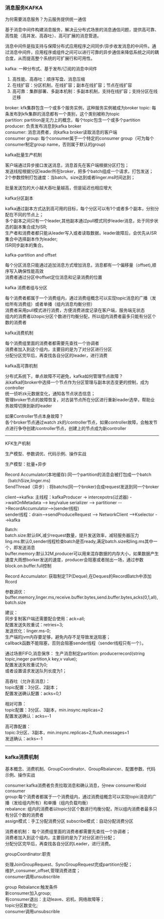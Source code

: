 ### 消息服务KAFKA

为何需要消息服务？为云服务提供统一通信

基于消息中间件构建消息服务，解决云分布式场景的消息通信问题，提供高可靠、高性能（高并发、高吞吐）、高可扩展的消息管道。

消息中间件是指支持与保障分布式应用程序之间同步/异步收发消息的中间件。通过消息中间件，应用程序或组件之间可以进行可靠的异步通信来降低系统之间的耦合度，从而提高整个系统的可扩展行和可用性。


kafka: 一种分布式、基于发布/订阅的消息中间件

1. 高性能、高吞吐：顺序写盘、消息压缩
2. 在线扩容：分区机制，在线扩容；副本在线扩容；节点在线扩容
3. 高可靠：集群部署、多副本机制：多副本机制，支持在线扩容；支持分区在线迁移


broker: kfk集群包含一个或多个服务实例，这种服务实例被成为broker
topic: 每条发布到kfk集群的消息都有一个类别，这个类别被称为topic  
partition: partition是无力上的概念，每个topic包含一个或多个partition  
producer: 负责发布消息到kafka broker  
consumer: 消息消费者，向kafka broker读取消息的客户端  
consumer group: 每个consumer属于一个特定的consumer group（可为每个consumer制定group name，否则属于默认的group)  



kafka批量生产机制

客户端通过异步接口发送消息，消息首先在客户端根据分区打包；  
发送线程根据分区leader所在broker，把多个batch组成一个请求，打包发送；  
2个参数控制打包速度：当batch。size达到或者linger.ms时间达到；   

批量发送包的大小越大吞吐量越高，但是延迟也相应增大


kafka分区副本

 
kafka通过副本方式达到高可用的目标，每个分区可以有1个或者多个副本，分别分配在不同的节点上；  
多个副本之间只有一个leader,其他副本通过pull模式同步leader消息，处于同步状态的副本集合成为ISR;      
生产者和消费者都只能从leader写入或者读取数据，leader故障后，会优先从ISR集合中选择副本作为leader;  
ISR同步副本的集合。


kafka-partition and offset

每个分区消息只能通过追加消息方式增加消息，消息都有一个偏移量（offset),顺序写入确保性能高效  
消费者通过分区中offset定位消息和记录消费的位置  

kafka 消费者组与分区

每个消费者都属于一个消费组内，通过消费组概念可以实现topic消息的广播（发给所有消费组）或者单播（组内消息均衡分担）    
消费者采用pull模式进行消费，方便消费进度记录在客户端，服务端无状态   
组内的消费者以topic分区个数进行均衡分配，所以组内消费者最多只能有分区个数的消费者  

kafka消费机制

每个消费组里面的消费者都需要先查找一个协调者  
消费者加入到这个组内，主要目的是为了对分区进行分区  
分配分区完毕后，再查找各自分区的leader，进行消费


kafka高可靠机制

分布式系统下，单点故障不可避免，kafka如何管理节点故障？  
从kafka的broker中选择一个节点作为分区管理与副本状态变更的控制，成为controller  
统一侦听zk元数据变化，通知各节点状态信息；  
管理broker节点的故障恢复，对古装节点所在分区进行重新leader选举，帮助业务故障切换到新的leader  

如果Controller节点本身故障？   
各个broker节点通过watch zk的/controller节点，如果controller故障，会触发节点进行争夺创建/controller节点，创建上的节点成为新controller  


---

KFK生产机制


生产模型、参数调优、代码示例、操作实战

生产模型：批量+异步

Record Accumulator(本地缓存):同一个partition的消息会被打包成一个batch（batchSize,linger.ms)  
SendThread（异步）: 将batchs(同一个broker)合成request发送到同一个broker

client-->kafka:
主线程：kafkaProducer -> intercepotrs(过滤器) ->waitOnMetadata --> key/value serializer --> partitioner -->RecordAccumulator-->(sender线程)    
sender线程：drain-->sendProduceRequest --> NetworkClient -->Kselector -->kafka  


Batch:  
batch.size:默认6K,减少request数量，提升发送效率，减轻服务器压力  
ling.ms:默认0,sender线程检查batch是否ready,满足batch.size和ling.ms其中一个，即发送消息  
buffer.memory:默认32M,producer可以用来混存数据的内存大小，如果数据产生速度大雨想borker发送的速度，producer会阻塞或者抛出一场，通过参数block.on.buffer.full控制  

Record Accumulator:
获取制定TP(Deque<RcordBatch>),在Deques的RecordBatch中添加Rcord



参数调优：buffer.memory,linger.ms,receive.buffer.bytes,send.buffer.bytes,acks(0,1,all),batch.size

建议：   
同步复制客户端还需要配合使用：ack=all;   
配置发送失败重试：retries=3;   
发送优化：linger.ms-0;   
生产端的jvm内存要足够，避免内存不足导致发送阻塞；   
callback函数不能阻塞，否则会阻塞sender线程（sender线程只有一个）。   

通过场景FIFO,消息保序：
生产消息制定partition:
producerrecord(string topic,ineger partition,k key,v value);  
配置发送失败重试为0;  
或者设置请求发送队列长度为1；  

高吞吐（允许丢消息）：  
topic配置：3分区、2副本；   
配置发送确认配置：acks=0,1   

相对可靠：  
topic配置：3分区、3副本，min.insync.replicas=2  
配置发送确认：acks=-1  


高可靠配置：  
topic:3分区、3副本，min.insync.replicas=2,flush.messages=1  
发送确认：acks=-1



---

### kafka消费机制

基本概念、消费机制、GroupCoordinator、GroupRbalancer、配置参数、代码示例、操作实战


consumer:kafka消费者负责拉取消息和确认消息，分new consumer和old consumer  
group:每个消费者都属于一个消费组内，通过消费组概念可以实现topic消息的广播（发给组内所有）和单播（组内负载均衡）  
rebalance: 组内的消费者以topic分区个数进行均衡分配，所以组内消费者最多只有分区个数的消费者   
assign模式：手工分配消费分区
subscribe模式：自动分配消费分区  

消费者机制：
每个消费组里面的消费者都需要先查找一个协调者；  
消费者加入到这个组内，主要目的是为了对分区进行分配；  
分配分区完毕后，再查找各自分区的Leader，进行消费。  



groupCoordinator:职责

处理JoinGroupRequest、SyncGroupRequest完成partition分配；  
维护_consumer_offset,管理消费进度；  
consumer调用unsubscrible  

group Rebalance:触发条件  
新consumer加入group;  
有consumer退出：主动leave、宕机、网络故障等；  
topic分区数变化;  
consumer调用unsubscrible  

